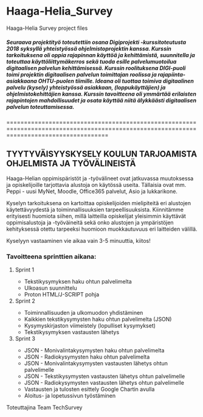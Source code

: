 # Haaga-Helia_Survey
Haaga-Helia Survey project files

<h5>Seuraava projektityö toteutettiin osana Digiprojekti -kurssitoteutusta 2018 syksyllä yhteistyössä ohjelmistoprojektin kanssa. Kurssin tarkoituksena oli oppia rajapinnan käyttöä ja kehittämistä, suunnitella ja toteuttaa käyttöliittymäkerros sekä tuoda esille palvelumuotoilua digitaalisen palvelun kehittämisessä. Kurssin roolituksena DIGI-puoli toimi projektin digitaalisen palvelun toimittajan roolissa ja rajapiinta-asiakkaana OHTU-puolen tiimille. Ideana oli tuottaa toimiva digitaalinen palvelu (kysely) yhteistyössä asiakkaan, (loppukäyttäjien) ja ohjelmistokehittäjien kanssa. Kurssin tavoitteena oli ymmärtää erilaisten rajapintojen mahdollisuudet ja osata käyttää niitä älykkäästi digitaalisen palvelun toteuttamisessa.</h5>

=========================================================================================================================================

<h2>TYYTYVÄISYYSKYSELY KOULUN TARJOAMISTA OHJELMISTA JA TYÖVÄLINEISTÄ</h2>

<p>
Haaga-Helian oppimispäristöt ja -työvälineet ovat jatkuvassa muutoksessa ja opiskelijoille tarjottavia alustoja on käytössä useita. Tällaisia ovat mm. Peppi - uusi MyNet, Moodle, Office365 palvelut, Asio ja lukkarikone.

Kyselyn tarkoituksena on kartoittaa opiskelijoiden mielipiteitä eri alustojen käytettävyydestä ja toiminnallisuuksien tarpeellisuuksista. Kiinnitämme erityisesti huomiota siihen, millä laitteilla opiskelijat yleisimmin käyttävät oppimisalustoja ja -työväineitä sekä onko alustojen ja ympäristöjen kehityksessä otettu tarpeeksi huomioon muokkautuvuus eri laitteiden välillä.

Kyselyyn vastaaminen vie aikaa vain 3-5 minuuttia, kiitos!
</p>

<h3>Tavoitteena sprinttien aikana:</h3>

<ol>
  <li>Sprint 1</li>
  <ul>
    <li>Tekstikysymyksen haku ohtun palvelimelta</li>
    <li>Ulkoasun suunnittelu</li>
    <li>Proton HTML/J-SCRIPT pohja</li>
  </ul>
  <li>Sprint 2</li>
    <ul>
      <li>Toiminnallisuuden ja ulkomuodon yhdistäminen</li>
      <li>Kaikkien tekstikysymysten haku ohtun palvelimelta (JSON)</li>
      <li>Kysymyskirjaston viimeistely (lopulliset kysymykset)</li>
      <li>Tekstikysymyksen vastausten lähetys</li>
  </ul>
  <li>Sprint 3</li>
    <ul>
      <li>JSON - Monivalintakysymysten haku ohtun palvelimelta</li>
      <li>JSON - Radiokysymysten haku ohtun palvelimelta</li>
      <li>JSON - Monivalintakysymysten vastausten lähetys ohtun palvelimelle</li>
      <li>JSON - Tekstikysymysten vastausten lähetys ohtun palvelimelle</li>
      <li>JSON - Radiokysymysten vastausten lähetys ohtun palvelimelle</li>
      <li>Vastausten ja tulosten esittely Google Chartin avulla</li>
      <li>Aloitus- ja lopetussivun työstäminen</li>
  </ul>
</ol>

<p>Toteuttajina Team TechSurvey</p>
